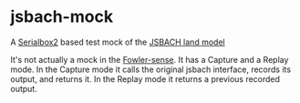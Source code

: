 # jsbach-mock
A [Serialbox2](https://github.com/eth-cscs/serialbox2) based test mock of the [JSBACH land model](https://www.mpimet.mpg.de/en/science/models/mpi-esm/jsbach/)

It's not actually a mock in the [Fowler-sense](https://martinfowler.com/articles/mocksArentStubs.html). It has a Capture and a Replay mode. In the Capture mode it calls the original jsbach interface, records its output, and returns it. In the Replay mode it returns a previous recorded output.
